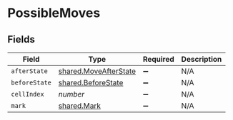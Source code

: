 # PossibleMoves


## Fields

| Field                                                                 | Type                                                                  | Required                                                              | Description                                                           |
| --------------------------------------------------------------------- | --------------------------------------------------------------------- | --------------------------------------------------------------------- | --------------------------------------------------------------------- |
| `afterState`                                                          | [shared.MoveAfterState](../../../sdk/models/shared/moveafterstate.md) | :heavy_minus_sign:                                                    | N/A                                                                   |
| `beforeState`                                                         | [shared.BeforeState](../../../sdk/models/shared/beforestate.md)       | :heavy_minus_sign:                                                    | N/A                                                                   |
| `cellIndex`                                                           | *number*                                                              | :heavy_minus_sign:                                                    | N/A                                                                   |
| `mark`                                                                | [shared.Mark](../../../sdk/models/shared/mark.md)                     | :heavy_minus_sign:                                                    | N/A                                                                   |